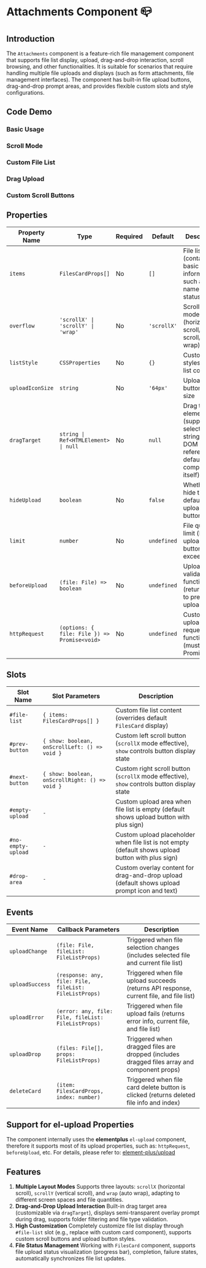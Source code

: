 # Attachments Component 📪️

## Introduction

The `Attachments` component is a feature-rich file management component that supports file list display, upload, drag-and-drop interaction, scroll browsing, and other functionalities. It is suitable for scenarios that require handling multiple file uploads and displays (such as form attachments, file management interfaces). The component has built-in file upload buttons, drag-and-drop prompt areas, and provides flexible custom slots and style configurations.

## Code Demo

### Basic Usage

<demo src="./demos/base.vue"></demo>

### Scroll Mode

<demo src="./demos/scroll-mode.vue"></demo>

### Custom File List

<demo src="./demos/custom-list.vue"></demo>

### Drag Upload

<demo src="./demos/drag-upload.vue"></demo>

### Custom Scroll Buttons

<demo src="./demos/custom-scroll-buttons.vue"></demo>

## Properties

| Property Name    | Type                                         | Required | Default     | Description                                                                                   |
| ---------------- | -------------------------------------------- | -------- | ----------- | --------------------------------------------------------------------------------------------- |
| `items`          | `FilesCardProps[]`                           | No       | `[]`        | File list data (containing basic file information such as name, type, status, etc.)           |
| `overflow`       | `'scrollX' \| 'scrollY' \| 'wrap'`           | No       | `'scrollX'` | Scroll layout mode (horizontal scroll/vertical scroll/auto wrap)                              |
| `listStyle`      | `CSSProperties`                              | No       | `{}`        | Custom styles for the list container                                                          |
| `uploadIconSize` | `string`                                     | No       | `'64px'`    | Upload button icon size                                                                       |
| `dragTarget`     | `string \| Ref<HTMLElement> \| null`         | No       | `null`      | Drag target element (supports selector string or DOM reference, defaults to component itself) |
| `hideUpload`     | `boolean`                                    | No       | `false`     | Whether to hide the default upload button                                                     |
| `limit`          | `number`                                     | No       | `undefined` | File quantity limit (hides upload button when exceeded)                                       |
| `beforeUpload`   | `(file: File) => boolean`                    | No       | `undefined` | Upload validation function (return `false` to prevent upload)                                 |
| `httpRequest`    | `(options: { file: File }) => Promise<void>` | No       | `undefined` | Custom upload request function (must return Promise)                                          |

## Slots

| Slot Name          | Slot Parameters                                | Description                                                                                        |
| ------------------ | ---------------------------------------------- | -------------------------------------------------------------------------------------------------- |
| `#file-list`       | `{ items: FilesCardProps[] }`                  | Custom file list content (overrides default `FilesCard` display)                                   |
| `#prev-button`     | `{ show: boolean, onScrollLeft: () => void }`  | Custom left scroll button (`scrollX` mode effective), `show` controls button display state         |
| `#next-button`     | `{ show: boolean, onScrollRight: () => void }` | Custom right scroll button (`scrollX` mode effective), `show` controls button display state        |
| `#empty-upload`    | `-`                                            | Custom upload area when file list is empty (default shows upload button with plus sign)            |
| `#no-empty-upload` | `-`                                            | Custom upload placeholder when file list is not empty (default shows upload button with plus sign) |
| `#drop-area`       | `-`                                            | Custom overlay content for drag-and-drop upload (default shows upload prompt icon and text)        |

## Events

| Event Name      | Callback Parameters                                    | Description                                                                                 |
| --------------- | ------------------------------------------------------ | ------------------------------------------------------------------------------------------- |
| `uploadChange`  | `(file: File, fileList: FileListProps)`                | Triggered when file selection changes (includes selected file and current file list)        |
| `uploadSuccess` | `(response: any, file: File, fileList: FileListProps)` | Triggered when file upload succeeds (returns API response, current file, and file list)     |
| `uploadError`   | `(error: any, file: File, fileList: FileListProps)`    | Triggered when file upload fails (returns error info, current file, and file list)          |
| `uploadDrop`    | `(files: File[], props: FileListProps)`                | Triggered when dragged files are dropped (includes dragged files array and component props) |
| `deleteCard`    | `(item: FilesCardProps, index: number)`                | Triggered when file card delete button is clicked (returns deleted file info and index)     |

## Support for el-upload Properties

The component internally uses the **elementplus** `el-upload` component, therefore it supports most of its upload properties, such as: `httpRequest`, `beforeUpload`, etc. For details, please refer to: [element-plus/upload](https://element-plus.org/en-US/component/upload.html)

## Features

1. **Multiple Layout Modes** Supports three layouts: `scrollX` (horizontal scroll), `scrollY` (vertical scroll), and `wrap` (auto wrap), adapting to different screen spaces and file quantities.
2. **Drag-and-Drop Upload Interaction** Built-in drag target area (customizable via `dragTarget`), displays semi-transparent overlay prompt during drag, supports folder filtering and file type validation.
3. **High Customization** Completely customize file list display through `#file-list` slot (e.g., replace with custom card component), supports custom scroll buttons and upload button styles.
4. **File Status Management** Working with `FilesCard` component, supports file upload status visualization (progress bar), completion, failure states, automatically synchronizes file list updates.
